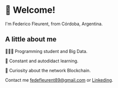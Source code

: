 # 👋 Welcome!

I'm  Federico Fleurent, from Córdoba, Argentina.

## A little about me
👨🏻‍💻 Programming student and Big Data.

👀 Constant and autodidact learning.

🚀 Curiosity about the network Blockchain.

Contact me <a href="mailto:fedefleurent89@gmail.com">fedefleurent89@gmail.com</a> or <a href="https://www.linkedin.com/in/federico-fleurent-12a70720a/" >Linkeding</a>.


